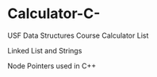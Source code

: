 # Calculator-C-

USF Data Structures Course Calculator List

Linked List and Strings

Node Pointers used in C++
